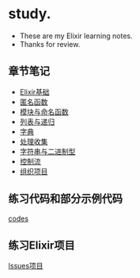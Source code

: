 # study.
* These are my Elixir learning notes.
* Thanks for review.

## 章节笔记

* [Elixir基础](notes/第4章.Elixir基础.md)
* [匿名函数](notes/第5章.匿名函数.md)
* [模块与命名函数](notes/第6章.模块与命名函数.md)
* [列表与递归](notes/第7章.列表与递归.md)
* [字典](notes/第8章.字典.md)
* [处理收集](notes/第10章.处理收集.md)
* [字符串与二进制型](notes/第11章.字符串与二进制型.md)
* [控制流](notes/第12章.控制流.md)
* [组织项目](notes/第13章.组织项目.md)


## 练习代码和部分示例代码

[codes](codes/)

## 练习Elixir项目

[Issues项目](issues/)

